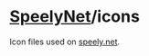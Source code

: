 # [SpeelyNet](https://github.com/speelynet)/icons

Icon files used on [speely.net](https://speely.net).
